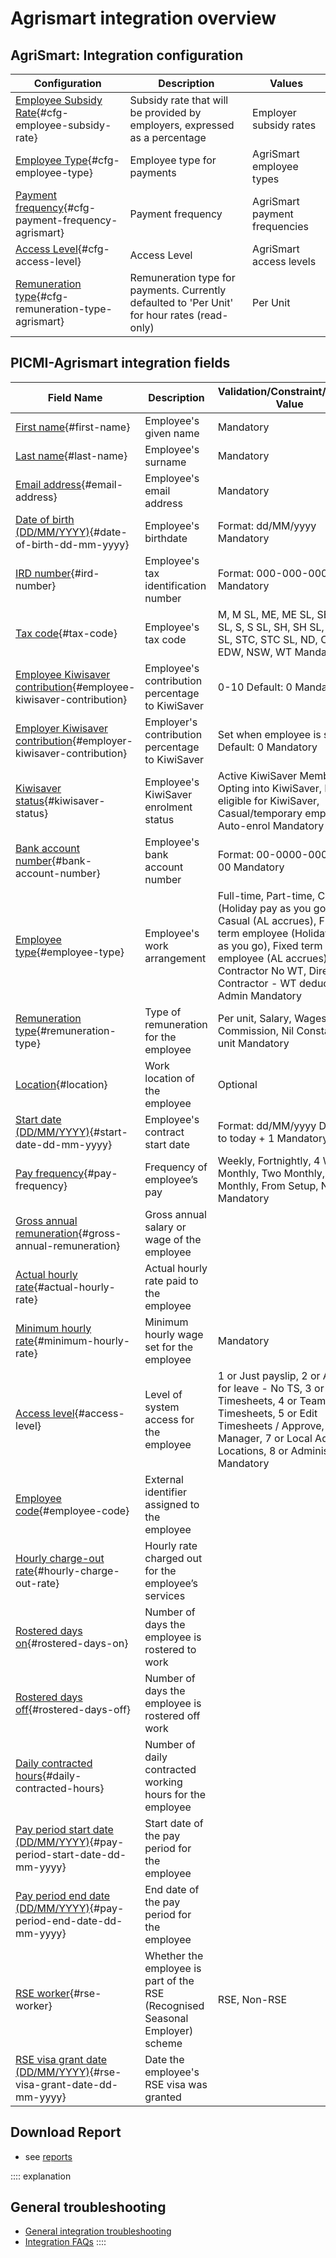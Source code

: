 # Agrismart integration overview

## AgriSmart: Integration configuration

| Configuration                                                                           | Description                                                                                  | Values                        |
|-----------------------------------------------------------------------------------------|----------------------------------------------------------------------------------------------|-------------------------------|
| [Employee Subsidy Rate](#cfg-employee-subsidy-rate){#cfg-employee-subsidy-rate}         | Subsidy rate that will be provided by employers, expressed as a percentage                   | Employer subsidy rates        |
| [Employee Type](#cfg-employee-type){#cfg-employee-type}                                 | Employee type for payments                                                                   | AgriSmart employee types      |
| [Payment frequency](#cfg-payment-frequency-agrismart){#cfg-payment-frequency-agrismart} | Payment frequency                                                                            | AgriSmart payment frequencies |
| [Access Level](#cfg-access-level){#cfg-access-level}                                    | Access Level                                                                                 | AgriSmart access levels       |
| [Remuneration type](#cfg-remuneration-type-agrismart){#cfg-remuneration-type-agrismart} | Remuneration type for payments. Currently defaulted to 'Per Unit' for hour rates (read-only) | Per Unit                      |

## PICMI-Agrismart integration fields

| **Field Name**                                                                                             | **Description**                                                               | **Validation/Constraint/Default Value**                                                                                                                                                                                          | **Source**                |
|------------------------------------------------------------------------------------------------------------|-------------------------------------------------------------------------------|----------------------------------------------------------------------------------------------------------------------------------------------------------------------------------------------------------------------------------|---------------------------|
| [First name](#first-name){#first-name}                                                                     | Employee's given name                                                         | Mandatory                                                                                                                                                                                                                        | Personal Information      |
| [Last name](#last-name){#last-name}                                                                        | Employee's surname                                                            | Mandatory                                                                                                                                                                                                                        | Personal Information      |
| [Email address](#email-address){#email-address}                                                            | Employee's email address                                                      | Mandatory                                                                                                                                                                                                                        | Personal Information      |
| [Date of birth (DD/MM/YYYY)](#date-of-birth-dd-mm-yyyy){#date-of-birth-dd-mm-yyyy}                         | Employee's birthdate                                                          | Format: dd/MM/yyyy Mandatory                                                                                                                                                                                                     | Personal Information      |
| [IRD number](#ird-number){#ird-number}                                                                     | Employee's tax identification number                                          | Format: 000-000-000 Mandatory                                                                                                                                                                                                    | Questions                 |
| [Tax code](#tax-code){#tax-code}                                                                           | Employee's tax code                                                           | M, M SL, ME, ME SL, SB, SB SL, S, S SL, SH, SH SL, ST, ST SL, STC, STC SL, ND, CAE, EDW, NSW, WT Mandatory                                                                                                                       | Questions                 |
| [Employee Kiwisaver contribution](#employee-kiwisaver-contribution){#employee-kiwisaver-contribution}      | Employee's contribution percentage to KiwiSaver                               | 0-10 Default: 0 Mandatory                                                                                                                                                                                                        | Questions                 |
| [Employer Kiwisaver contribution](#employer-kiwisaver-contribution){#employer-kiwisaver-contribution}      | Employer's contribution percentage to KiwiSaver                               | Set when employee is set Default: 0 Mandatory                                                                                                                                                                                    | Integration Configuration |
| [Kiwisaver status](#kiwisaver-status){#kiwisaver-status}                                                   | Employee's KiwiSaver enrolment status                                         | Active KiwiSaver Member, Opting into KiwiSaver, Not eligible for KiwiSaver, Casual/temporary employee, Auto-enrol Mandatory                                                                                                      | Questions                 |
| [Bank account number](#bank-account-number){#bank-account-number}                                          | Employee's bank account number                                                | Format: 00-0000-0000000-00 Mandatory                                                                                                                                                                                             | Questions                 |
| [Employee type](#employee-type){#employee-type}                                                            | Employee's work arrangement                                                   | Full-time, Part-time, Casual (Holiday pay as you go), Casual (AL accrues), Fixed term employee (Holiday pay as you go), Fixed term employee (AL accrues), Contractor No WT, Director / Contractor - WT deducted, Admin Mandatory | Integration Configuration |
| [Remuneration type](#remuneration-type){#remuneration-type}                                                | Type of remuneration for the employee                                         | Per unit, Salary, Wages, Commission, Nil Constant: Per unit Mandatory                                                                                                                                                            | Integration Configuration |
| [Location](#location){#location}                                                                           | Work location of the employee                                                 | Optional                                                                                                                                                                                                                         | Job                       |
| [Start date (DD/MM/YYYY)](#start-date-dd-mm-yyyy){#start-date-dd-mm-yyyy}                                  | Employee's contract start date                                                | Format: dd/MM/yyyy Default to today + 1 Mandatory                                                                                                                                                                                | Job                       |
| [Pay frequency](#pay-frequency){#pay-frequency}                                                            | Frequency of employee’s pay                                                   | Weekly, Fortnightly, 4 Weekly, Monthly, Two Monthly, Three Monthly, From Setup, Nil Mandatory                                                                                                                                    | Integration Configuration |
| [Gross annual remuneration](#gross-annual-remuneration){#gross-annual-remuneration}                        | Gross annual salary or wage of the employee                                   |                                                                                                                                                                                                                                  |                           |
| [Actual hourly rate](#actual-hourly-rate){#actual-hourly-rate}                                             | Actual hourly rate paid to the employee                                       |                                                                                                                                                                                                                                  |                           |
| [Minimum hourly rate](#minimum-hourly-rate){#minimum-hourly-rate}                                          | Minimum hourly wage set for the employee                                      | Mandatory                                                                                                                                                                                                                        | Job                       |
| [Access level](#access-level){#access-level}                                                               | Level of system access for the employee                                       | 1 or Just payslip, 2 or Apply for leave - No TS, 3 or My Timesheets, 4 or Team Timesheets, 5 or Edit Timesheets / Approve, 6 or Manager, 7 or Local Admin - Locations, 8 or Administrator Mandatory                              | Integration Configuration |
| [Employee code](#employee-code){#employee-code}                                                            | External identifier assigned to the employee                                  |                                                                                                                                                                                                                                  | Integration               |
| [Hourly charge-out rate](#hourly-charge-out-rate){#hourly-charge-out-rate}                                 | Hourly rate charged out for the employee’s services                           |                                                                                                                                                                                                                                  |                           |
| [Rostered days on](#rostered-days-on){#rostered-days-on}                                                   | Number of days the employee is rostered to work                               |                                                                                                                                                                                                                                  |                           |
| [Rostered days off](#rostered-days-off){#rostered-days-off}                                                | Number of days the employee is rostered off work                              |                                                                                                                                                                                                                                  |                           |
| [Daily contracted hours](#daily-contracted-hours){#daily-contracted-hours}                                 | Number of daily contracted working hours for the employee                     |                                                                                                                                                                                                                                  |                           |
| [Pay period start date (DD/MM/YYYY)](#pay-period-start-date-dd-mm-yyyy){#pay-period-start-date-dd-mm-yyyy} | Start date of the pay period for the employee                                 |                                                                                                                                                                                                                                  |                           |
| [Pay period end date (DD/MM/YYYY)](#pay-period-end-date-dd-mm-yyyy){#pay-period-end-date-dd-mm-yyyy}       | End date of the pay period for the employee                                   |                                                                                                                                                                                                                                  |                           |
| [RSE worker](#rse-worker){#rse-worker}                                                                     | Whether the employee is part of the RSE (Recognised Seasonal Employer) scheme | RSE, Non-RSE                                                                                                                                                                                                                     |                           |
| [RSE visa grant date (DD/MM/YYYY)](#rse-visa-grant-date-dd-mm-yyyy){#rse-visa-grant-date-dd-mm-yyyy}       | Date the employee's RSE visa was granted                                      |                                                                                                                                                                                                                                  |                           |

## Download Report

* see [reports](download-reports.md)

:::: explanation

## General troubleshooting

- [General integration troubleshooting](integrations#troubleshooting)
- [Integration FAQs](../faqs#integrations)
  ::::
